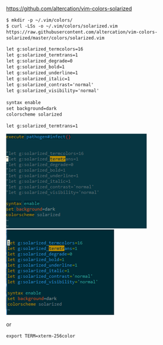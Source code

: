 
https://github.com/altercation/vim-colors-solarized





```console
$ mkdir -p ~/.vim/colors/
$ curl -LSs -o ~/.vim/colors/solarized.vim https://raw.githubusercontent.com/altercation/vim-colors-solarized/master/colors/solarized.vim
```


```vim
let g:solarized_termcolors=16
let g:solarized_termtrans=1
let g:solarized_degrade=0
let g:solarized_bold=1
let g:solarized_underline=1
let g:solarized_italic=1
let g:solarized_contrast='normal'
let g:solarized_visibility='normal'

syntax enable
set background=dark
colorscheme solarized
```


`let g:solarized_termtrans=1`

![before](./vim-solarized1.PNG)
![after](./vim-solarized2.PNG)

or
```
export TERM=xterm-256color
```
